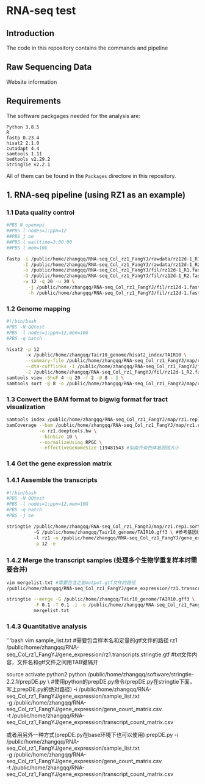 # RNA-seq test 

## Introduction   
The code in this repository contains the commands and pipeline

## Raw Sequencing Data
Website information


## Requirements

The software packgages needed for the analysis are:

```
Python 3.8.5 
R 
fastp 0.23.4
hisat2 2.1.0
cutadapt 4.4
samtools 1.11
bedtools v2.29.2
StringTie v2.2.1
```

All of them can be found in the `Packages` directore in this repository.

## 1. RNA-seq pipeline (using RZ1 as an example)
### 1.1 Data quality control
```bash
#PBS N openmpi
##PBS l nodes=1:ppn=12
##PBS j oe
##PBS l walltime=3:00:00
##PBS l mem=10G

fastp -i /public/home/zhangqq/RNA-seq_Col_rz1_FangYJ/rawdata/rz12d-1_R1.fastq.gz \
      -I /public/home/zhangqq/RNA-seq_Col_rz1_FangYJ/rawdata/rz12d-1_R2.fastq.gz \
      -o /public/home/zhangqq/RNA-seq_Col_rz1_FangYJ/fil/rz12d-1_R1.fastp.fastq.gz \
      -O /public/home/zhangqq/RNA-seq_Col_rz1_FangYJ/fil/rz12d-1_R2.fastp.fastq.gz \
      -w 12 -q 20 -u 20 \
        -j /public/home/zhangqq/RNA-seq_Col_rz1_FangYJ/fil/rz12d-1.fastp.json \
        -h /public/home/zhangqq/RNA-seq_Col_rz1_FangYJ/fil/rz12d-1.fastp.html
```

### 1.2 Genome mapping
```bash
#!/bin/bash
#PBS -N QQtest
#PBS -l nodes=1:ppn=12,mem=10G
#PBS -q batch

hisat2 -p 12
       -x /public/home/zhangqq/Tair10_genome/hisat2_index/TAIR10 \
       --summary-file /public/home/zhangqq/RNA-seq_Col_rz1_FangYJ/map/rz1.summary \
       --dta-cufflinks -1 /public/home/zhangqq/RNA-seq_Col_rz1_FangYJ/fil/rz12d-1_R1.fastp.fastq.gz \
       -2 /public/home/zhangqq/RNA-seq_Col_rz1_FangYJ/fil/rz12d-1_R2.fastp.fastq.gz | \
samtools view -ShuF 4 -q 20 -f 2 -@ 8 - | \
samtools sort -@ 8 -o /public/home/zhangqq/RNA-seq_Col_rz1_FangYJ/map/rz1.rep1.sorted.bam -
```

### 1.3 Convert the BAM format to bigwig format for tract visualization
```bash
samtools index /public/home/zhangqq/RNA-seq_Col_rz1_FangYJ/map/rz1.rep1.sorted.bam \
bamCoverage --bam /public/home/zhangqq/RNA-seq_Col_rz1_FangYJ/map/rz1.rep1.sorted.bam \
            -o rz1.deeptools.bw \
            --binSize 10 \
            --normalizeUsing RPGC \
            --effectiveGenomeSize 119481543 #拟南芥染色体基因组大小
```

### 1.4 Get the gene expression matrix
### 1.4.1 Assemble the transcripts
```bash
#!/bin/bash
#PBS -N QQtest
#PBS -l nodes=1:ppn=12,mem=10G
#PBS -q batch
#PBS -j oe

stringtie /public/home/zhangqq/RNA-seq_Col_rz1_FangYJ/map/rz1.rep1.sorted.bam \ # 此bam是samtools sort处理后的文件
          -G /public/home/zhangqq/Tair10_genome/TAIR10.gff3 \ #参考基因组注释文件
          -l rz1 -o /public/home/zhangqq/RNA-seq_Col_rz1_FangYJ/gene_expression/rz1.transcripts.stringtie.gtf \
          -p 12 -e 
```
### 1.4.2 Merge the transcript samples (处理多个生物学重复样本时需要合并)
```bash
vim mergelist.txt #需要包含之前output.gtf文件的路径
/public/home/zhangqq/RNA-seq_Col_rz1_FangYJ/gene_expression/rz1.transcripts.stringtie.gtf #txt文件内容

stringtie --merge -G /public/home/zhangqq/Tair10_genome/TAIR10.gff3 \
          -F 0.1 -T 0.1 -i -o /public/home/zhangqq/RNA-seq_Col_rz1_FangYJ/gene_expression/rz1.stringtie_merged.gtf \ 
          mergelist.txt
``` 
### 1.4.3 Quantitative analysis
'''bash
vim sample_list.txt #需要包含样本名和定量的gtf文件的路径
rz1      /public/home/zhangqq/RNA-seq_Col_rz1_FangYJ/gene_expression/rz1.transcripts.stringtie.gtf #txt文件内容，文件名和gtf文件之间用TAB键隔开

source activate python2
python /public/home/zhangqq/software/stringtie-2.2.1/prepDE.py \ #使用python的prepDE.py命令(prepDE.py在stringtie下面，写上prepDE.py的绝对路径)
       -i /public/home/zhangqq/RNA-seq_Col_rz1_FangYJ/gene_expression/sample_list.txt \
       -g /public/home/zhangqq/RNA-seq_Col_rz1_FangYJ/gene_expression/gene_count_matrix.csv \
       -t /public/home/zhangqq/RNA-seq_Col_rz1_FangYJ/gene_expression/transcript_count_matrix.csv 

或者用另外一种方式(prepDE.py在base环境下也可以使用)
prepDE.py -i /public/home/zhangqq/RNA-seq_Col_rz1_FangYJ/gene_expression/sample_list.txt \
          -g /public/home/zhangqq/RNA-seq_Col_rz1_FangYJ/gene_expression/gene_count_matrix.csv \
          -t /public/home/zhangqq/RNA-seq_Col_rz1_FangYJ/gene_expression/transcript_count_matrix.csv 
```




